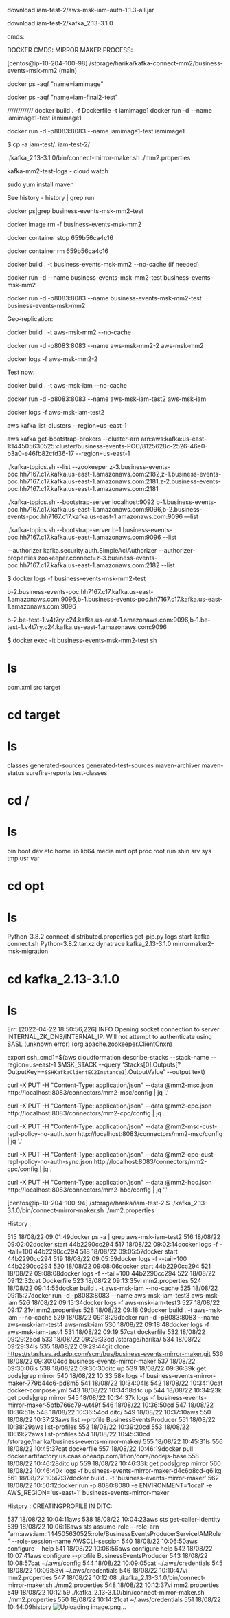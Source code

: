 download iam-test-2/aws-msk-iam-auth-1.1.3-all.jar

download iam-test-2/kafka_2.13-3.1.0



cmds:

DOCKER CMDS: MIRROR MAKER PROCESS:


[centos@ip-10-204-100-98] /storage/harika/kafka-connect-mm2/business-events-msk-mm2 (main)



docker ps -aqf "name=iamimage"

docker ps -aqf "name=iam-final2-test"


////////////
 docker build . -f Dockerfile -t iamimage1
docker run -d --name iamimage1-test iamimage1


docker run -d -p8083:8083 --name iamimage1-test iamimage1





$ cp -a iam-test/. iam-test-2/

./kafka_2.13-3.1.0/bin/connect-mirror-maker.sh ./mm2.properties



kafka-mm2-test-logs - cloud watch


sudo yum install maven


See history - history | grep run

docker ps|grep business-events-msk-mm2-test

docker image rm -f business-events-msk-mm2

docker container stop 659b56ca4c16

docker container rm 659b56ca4c16

docker build . -t business-events-msk-mm2  --no-cache (if needed)

docker run -d --name business-events-msk-mm2-test business-events-msk-mm2

docker run -d -p8083:8083 --name business-events-msk-mm2-test business-events-msk-mm2


Geo-replication:

docker build . -t aws-msk-mm2  --no-cache


docker run -d -p8083:8083 --name aws-msk-mm2-2 aws-msk-mm2

docker logs -f aws-msk-mm2-2



Test now:

docker build . -t aws-msk-iam --no-cache


docker run -d -p8083:8083 --name aws-msk-iam-test2 aws-msk-iam

docker logs -f aws-msk-iam-test2




aws kafka list-clusters --region=us-east-1

  aws kafka get-bootstrap-brokers --cluster-arn arn:aws:kafka:us-east-1:144505630525:cluster/business-events-POC/8125628c-2526-46e0-b3a0-e46fb82cfd36-17 --region=us-east-1


./kafka-topics.sh --list --zookeeper z-3.business-events-poc.hh7167.c17.kafka.us-east-1.amazonaws.com:2182,z-1.business-events-poc.hh7167.c17.kafka.us-east-1.amazonaws.com:2181,z-2.business-events-poc.hh7167.c17.kafka.us-east-1.amazonaws.com:2181


./kafka-topics.sh   --bootstrap-server localhost:9092 b-1.business-events-poc.hh7167.c17.kafka.us-east-1.amazonaws.com:9096,b-2.business-events-poc.hh7167.c17.kafka.us-east-1.amazonaws.com:9096 —list



./kafka-topics.sh --bootstrap-server b-1.business-events-poc.hh7167.c17.kafka.us-east-1.amazonaws.com:9096 --list


--authorizer kafka.security.auth.SimpleAclAuthorizer --authorizer-properties zookeeper.connect=z-3.business-events-poc.hh7167.c17.kafka.us-east-1.amazonaws.com:2182 --list





$ docker logs -f business-events-msk-mm2-test



b-2.business-events-poc.hh7167.c17.kafka.us-east-1.amazonaws.com:9096,b-1.business-events-poc.hh7167.c17.kafka.us-east-1.amazonaws.com:9096


b-2.be-test-1.v4t7ry.c24.kafka.us-east-1.amazonaws.com:9096,b-1.be-test-1.v4t7ry.c24.kafka.us-east-1.amazonaws.com:9096




$ docker exec -it business-events-msk-mm2-test sh
# ls
pom.xml  src  target
# cd target
# ls
classes  generated-sources  generated-test-sources  maven-archiver  maven-status  surefire-reports  test-classes
# cd /
# ls
bin  boot  dev	etc  home  lib	lib64  media  mnt  opt	proc  root  run  sbin  srv  sys  tmp  usr  var
# cd opt
# ls
Python-3.8.2	    connect-distributed.properties  get-pip.py        logs			  start-kafka-connect.sh
Python-3.8.2.tar.xz  dynatrace			    kafka_2.13-3.1.0  mirrormaker2-msk-migration
# cd kafka_2.13-3.1.0
# ls



Err:
[2022-04-22 18:50:56,226] INFO Opening socket connection to server INTERNAL_ZK_DNS/INTERNAL_IP. Will not attempt to authenticate using SASL (unknown error) (org.apache.zookeeper.ClientCnxn)



export ssh_cmd1=$(aws cloudformation describe-stacks  --stack-name --region=us-east-1
 $MSK_STACK --query 'Stacks[0].Outputs[?OutputKey==`SSHKafkaClientEC2Instance1`].OutputValue' --output text)


curl -X PUT -H "Content-Type: application/json" --data @mm2-msc.json http://localhost:8083/connectors/mm2-msc/config | jq '.'


curl -X PUT -H "Content-Type: application/json" --data @mm2-cpc.json http://localhost:8083/connectors/mm2-cpc/config  | jq .

curl -X PUT -H "Content-Type: application/json" --data @mm2-msc-cust-repl-policy-no-auth.json http://localhost:8083/connectors/mm2-msc/config | jq '.'

curl -X PUT -H "Content-Type: application/json" --data @mm2-cpc-cust-repl-policy-no-auth-sync.json http://localhost:8083/connectors/mm2-cpc/config  | jq .


curl -X PUT -H "Content-Type: application/json" --data @mm2-hbc.json http://localhost:8083/connectors/mm2-hbc/config | jq '.'











[centos@ip-10-204-100-94] /storage/harika/iam-test-2
$ ./kafka_2.13-3.1.0/bin/connect-mirror-maker.sh ./mm2.properties




History :

515  18/08/22 09:01:49docker ps -a | grep aws-msk-iam-test2
  516  18/08/22 09:02:02docker start 44b2290cc294
  517  18/08/22 09:02:14docker logs -f --tail=100 44b2290cc294
  518  18/08/22 09:05:57docker start 44b2290cc294
  519  18/08/22 09:05:59docker logs -f --tail=100 44b2290cc294
  520  18/08/22 09:08:06docker start 44b2290cc294
  521  18/08/22 09:08:08docker logs -f --tail=100 44b2290cc294
  522  18/08/22 09:12:32cat Dockerfile
  523  18/08/22 09:13:35vi mm2.properties
  524  18/08/22 09:14:55docker build . -t aws-msk-iam --no-cache
  525  18/08/22 09:15:27docker run -d -p8083:8083 --name aws-msk-iam-test3 aws-msk-iam
  526  18/08/22 09:15:34docker logs -f aws-msk-iam-test3
  527  18/08/22 09:17:21vi mm2.properties
  528  18/08/22 09:18:09docker build . -t aws-msk-iam --no-cache
  529  18/08/22 09:18:29docker run -d -p8083:8083 --name aws-msk-iam-test4 aws-msk-iam
  530  18/08/22 09:18:48docker logs -f aws-msk-iam-test4
  531  18/08/22 09:19:57cat dockerfile
  532  18/08/22 09:29:25cd
  533  18/08/22 09:29:33cd /storage/harika/
  534  18/08/22 09:29:34ls
  535  18/08/22 09:29:44git clone https://stash.es.ad.adp.com/scm/bus/business-events-mirror-maker.git
  536  18/08/22 09:30:04cd business-events-mirror-maker
  537  18/08/22 09:30:06ls
  538  18/08/22 09:36:30ditc up
  539  18/08/22 09:36:39k get pods|grep mirror
  540  18/08/22 10:33:58k logs -f business-events-mirror-maker-779b44c6-pd8m5
  541  18/08/22 10:34:04ls
  542  18/08/22 10:34:10cat docker-compose.yml
  543  18/08/22 10:34:18ditc up
  544  18/08/22 10:34:23k get pods|grep mirror
  545  18/08/22 10:34:37k logs -f business-events-mirror-maker-5bfb766c79-wt49f
  546  18/08/22 10:36:50cd
  547  18/08/22 10:36:51ls
  548  18/08/22 10:36:54cd ditc/
  549  18/08/22 10:37:10aws
  550  18/08/22 10:37:23aws list --profile BusinessEventsProducer
  551  18/08/22 10:38:29aws list-profiles
  552  18/08/22 10:39:20cd
  553  18/08/22 10:39:22aws list-profiles
  554  18/08/22 10:45:30cd /storage/harika/business-events-mirror-maker/
  555  18/08/22 10:45:31ls
  556  18/08/22 10:45:37cat dockerfile
  557  18/08/22 10:46:19docker pull docker.artifactory.us.caas.oneadp.com/lifion/core/nodejs-base
  558  18/08/22 10:46:28ditc up
  559  18/08/22 10:46:33k get pods|grep mirror
  560  18/08/22 10:46:40k logs -f business-events-mirror-maker-d4c6b8cd-q6lkg
  561  18/08/22 10:47:37docker build . -t 'business-events-mirror-maker'
  562  18/08/22 10:50:12docker run  -p 8080:8080 -e ENVIRONMENT='local' -e AWS_REGION='us-east-1' business-events-mirror-maker




History : CREATINGPROFILE IN DITC:

537  18/08/22 10:04:11aws
  538  18/08/22 10:04:23aws sts get-caller-identity
  539  18/08/22 10:06:16aws sts assume-role --role-arn "arn:aws:iam::144505630525:role/BusinessEventsProducerServiceIAMRole" --role-session-name AWSCLI-session
  540  18/08/22 10:06:50aws configure --help
  541  18/08/22 10:06:56aws configure help
  542  18/08/22 10:07:41aws configure --profile BusinessEventsProducer
  543  18/08/22 10:08:57cat ~/.aws/config
  544  18/08/22 10:09:05cat ~/.aws/credentials
  545  18/08/22 10:09:58vi ~/.aws/credentials
  546  18/08/22 10:10:47vi mm2.properties
  547  18/08/22 10:12:08 ./kafka_2.13-3.1.0/bin/connect-mirror-maker.sh ./mm2.properties
  548  18/08/22 10:12:37vi mm2.properties
  549  18/08/22 10:12:59 ./kafka_2.13-3.1.0/bin/connect-mirror-maker.sh ./mm2.properties
  550  18/08/22 10:14:21cat ~/.aws/credentials
  551  18/08/22 10:44:09history
![Uploading image.png…]()
